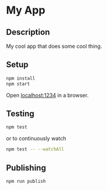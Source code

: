 # My App

## Description

My cool app that does some cool thing.

## Setup

```bash
npm install
npm start
```

Open [localhost:1234](http://localhost:1234) in a browser.

## Testing

```bash
npm test
```

or to continuously watch

```bash
npm test -- --watchAll
```

## Publishing

```bash
npm run publish
```
